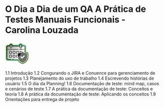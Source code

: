 # O Dia a Dia de um QA A Prática de Testes Manuais Funcionais - Carolina Louzada

![alt text](image.png)

1.1 Introdução
1.2 Congurando o JIRA e Conuence para gerenciamento de projetos
1.3 Planejamento do uxo de trabalho
1.4 Escrevendo histórias de usuário
1.5 O dia da Planning!
1.6 Documentação de teste: mind map, casos e cenários de teste
1.7 A prática da documentação de teste: Conceitos e teoria
1.8 A prática da documentação de teste: Aplicando os conceitos
1.9 Orientações para entrega de projeto
